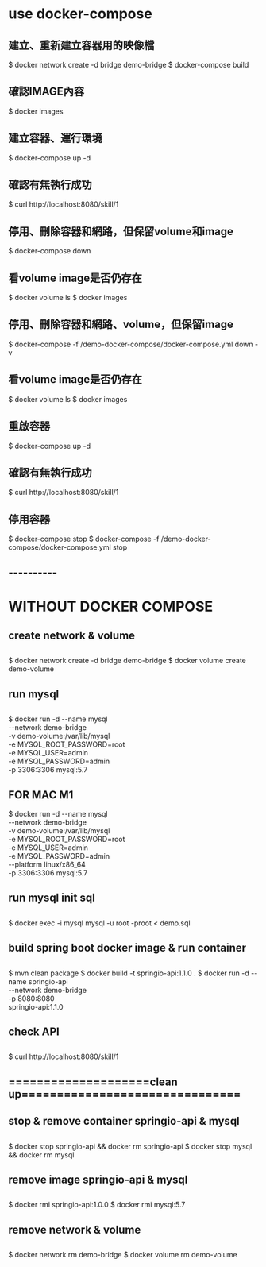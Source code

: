 
# use docker-compose
## 建立、重新建立容器用的映像檔
$ docker network create -d bridge demo-bridge
$ docker-compose build

## 確認IMAGE內容
$ docker images

## 建立容器、運行環境
$ docker-compose up -d

## 確認有無執行成功
$ curl http://localhost:8080/skill/1

## 停用、刪除容器和網路，但保留volume和image
$ docker-compose down

## 看volume image是否仍存在
$ docker volume ls 
$ docker images

## 停用、刪除容器和網路、volume，但保留image
$ docker-compose -f /demo-docker-compose/docker-compose.yml down -v

## 看volume image是否仍存在
$ docker volume ls 
$ docker images

## 重啟容器
$ docker-compose up -d

## 確認有無執行成功
$ curl http://localhost:8080/skill/1

## 停用容器
$ docker-compose stop
$ docker-compose -f /demo-docker-compose/docker-compose.yml stop




## ----------
# WITHOUT DOCKER COMPOSE
## create network & volume
##
$ docker network create -d bridge demo-bridge
$ docker volume create demo-volume


## run mysql
##
$ docker run -d --name mysql \
    --network demo-bridge \
    -v demo-volume:/var/lib/mysql \
    -e MYSQL_ROOT_PASSWORD=root \
    -e MYSQL_USER=admin \
    -e MYSQL_PASSWORD=admin \
    -p 3306:3306 mysql:5.7

## FOR MAC M1
$ docker run -d --name mysql \
    --network demo-bridge \
    -v demo-volume:/var/lib/mysql \
    -e MYSQL_ROOT_PASSWORD=root \
    -e MYSQL_USER=admin \
    -e MYSQL_PASSWORD=admin \
    --platform linux/x86_64 \
    -p 3306:3306 mysql:5.7

## run mysql init sql
##
$ docker exec -i mysql mysql -u root -proot < demo.sql

## build spring boot docker image & run container
##
$ mvn clean package
$ docker build -t springio-api:1.1.0 .
$ docker run -d --name springio-api \
    --network demo-bridge \
    -p 8080:8080 \
    springio-api:1.1.0

## check API
##
$ curl http://localhost:8080/skill/1

## ====================clean up===============================
## stop & remove container springio-api & mysql
##
$ docker stop springio-api && docker rm springio-api
$ docker stop mysql && docker rm mysql

## remove image springio-api & mysql
##
$ docker rmi springio-api:1.0.0
$ docker rmi mysql:5.7

## remove network & volume
##
$ docker network rm demo-bridge
$ docker volume rm demo-volume

